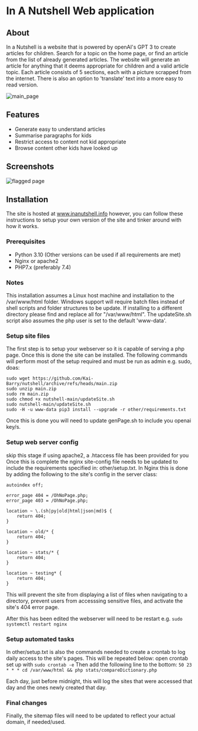 # In A Nutshell Web application

## About

In a Nutshell is a website that is powered by openAI's GPT 3 to create articles for children. Search for a topic on the home page, or find an article from the list of already generated articles. The website will generate an article for anything that it deems appropriate for children and a valid article topic. Each article consists of 5 sections, each with a picture scrapped from the internet. There is also an option to 'translate' text into a more easy to read version.

![main_page](https://i.imgur.com/KoGpxol.png)

## Features

- Generate easy to understand articles
- Summarise paragraphs for kids
- Restrict access to content not kid appropriate
- Browse content other kids have looked up

## Screenshots

![flagged page](https://user-images.githubusercontent.com/88063818/196042984-d651d11e-5a45-404c-9672-27b3df030ebc.PNG)

## Installation

The site is hosted at www.inanutshell.info however, you can follow these instructions to setup your own version of the site and tinker around with how it works.

### Prerequisites

- Python 3.10 (Other versions can be used if all requirements are met)
- Nginx or apache2
- PHP7.x (preferably 7.4)

### Notes

This installation assumes a Linux host machine and installation to the /var/www/html folder.
Windows support will require batch files instead of shell scripts and folder structures to be update.
If installing to a different directory please find and replace all for "/var/www/html".
The updateSite.sh script also assumes the php user is set to the default 'www-data'.

### Setup site files

The first step is to setup your webserver so it is capable of serving a php page.
Once this is done the site can be installed.
The following commands will perform most of the setup required and must be run as admin e.g. sudo, doas:
```
sudo wget https://github.com/Kai-Barry/nutshell/archive/refs/heads/main.zip
sudo unzip main.zip
sudo rm main.zip
sudo chmod +x nutshell-main/updateSite.sh
sudo nutshell-main/updateSite.sh
sudo -H -u www-data pip3 install --upgrade -r other/requirements.txt
```

Once this is done you will need to update genPage.sh to include you openai key/s.

### Setup web server config

skip this stage if using apache2, a .htaccess file has been provided for you
Once this is complete the nginx  site-config file needs to be updated to include the requirements specified in: other/setup.txt.
In Nginx this is done by adding the following to the site's config in the server class:
```
autoindex off;

error_page 404 = /OhNoPage.php;
error_page 403 = /OhNoPage.php;

location ~ \.(sh|py|old|html|json|md)$ {
    return 404;
}

location ~ old/* {
    return 404;
}

location ~ stats/* {
    return 404;
}

location ~ testing* {
    return 404;
}
```
This will prevent the site from displaying a list of files when navigating to a directory, prevent users from accesssing sensitive files, and activate the site's 404 error page.

After this has been edited the webserver will need to be restart e.g. `sudo systemctl restart nginx`

### Setup automated tasks

In other/setup.txt is also the commands needed to create a crontab to log daily access to the site's pages.
This will be repeated below:
open crontab set up with
`sudo crontab -e`
Then add the following line to the bottom:
`50 23 * * * cd /var/www/html && php stats/compareDictionary.php`

Each day, just before midnight, this will log the sites that were accessed that day and the ones newly created that day.

### Final changes

Finally, the sitemap files will need to be updated to reflect your actual domain, if needed/used.
